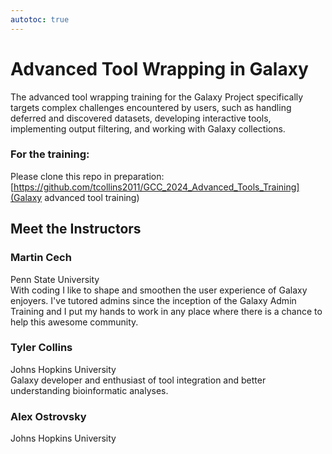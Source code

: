 ```yaml
---
autotoc: true
---
```


<slot name="/events/gcc2024/header" />
<div class="text-center">

# Advanced Tool Wrapping in Galaxy 

</div>

The advanced tool wrapping training for the Galaxy Project specifically targets complex challenges encountered by users, such as handling deferred and discovered datasets, developing interactive tools, implementing output filtering, and working with Galaxy collections.

### For the training:
Please clone this repo in preparation: [https://github.com/tcollins2011/GCC_2024_Advanced_Tools_Training](Galaxy advanced tool training)

## Meet the Instructors

### Martin Cech
Penn State University <br>
With coding I like to shape and smoothen the user experience of Galaxy enjoyers. I've tutored admins since the inception of the Galaxy Admin Training and I put my hands to work in any place where there is a chance to help this awesome community.

### Tyler Collins
Johns Hopkins University <br>
Galaxy developer and enthusiast of tool integration and better understanding bioinformatic analyses. 

### Alex Ostrovsky
Johns Hopkins University <br>
